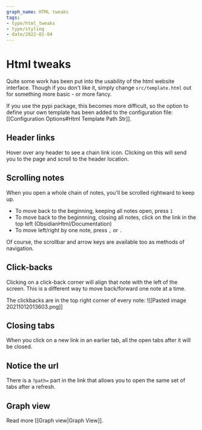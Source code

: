 ```yaml
---
graph_name: HTML tweaks
tags:
- type/html_tweaks
- type/styling
- date/2022-02-04
---
```


# Html tweaks
Quite some work has been put into the usability of the html website interface. Though if you don't like it, simply change `src/template.html` out for something more basic - or more fancy.

If you use the pypi package, this becomes more difficult, so the option to define your own template has been added to the configuration file: [[Configuration Options#Html Template Path Str]].

## Header links
Hover over any header to see a chain link icon. Clicking on this will send you to the page and scroll to the header location.

## Scrolling notes
When you open a whole chain of notes, you'll be scrolled rightward to keep up.
- To move back to the beginning, keeping all notes open, press `1`
- To move back to the beginnning, closing all notes, click on the link in the top left (ObsidianHtml/Documentation)
- To move left/right by one note, press `,` or `.`

Of course, the scrollbar and arrow keys are available too as methods of navigation.

## Click-backs
Clicking on a click-back corner will align that note with the left of the screen. This is a different way to move back/forward one note at a time. 

The clickbacks are in the top right corner of every note:
![[Pasted image 20211012013603.png]]

## Closing tabs
When you click on a new link in an earlier tab, all the open tabs after it will be closed.

## Notice the url
There is a `?path=` part in the link that allows you to open the same set of tabs after a refresh. 

## Graph view
Read more [[Graph view|Graph View]].
